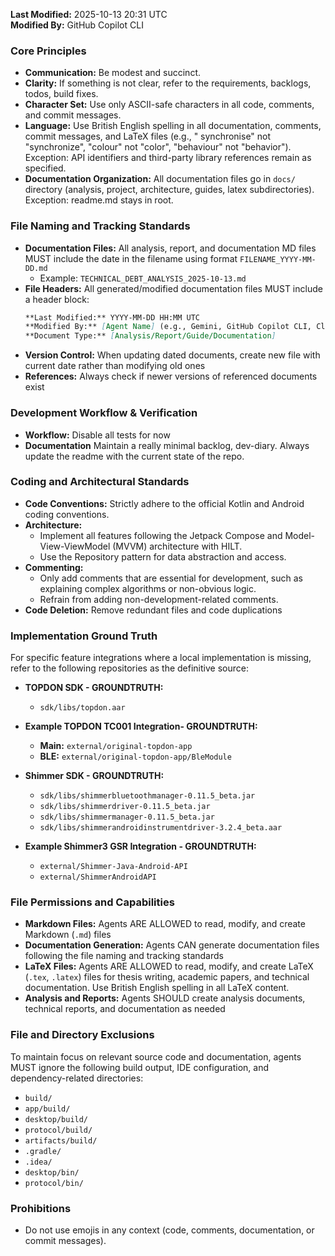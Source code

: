 **Last Modified:** 2025-10-13 20:31 UTC  
**Modified By:** GitHub Copilot CLI

### **Core Principles**

* **Communication:** Be modest and succinct.
* **Clarity:** If something is not clear, refer to the requirements, backlogs, todos, build fixes.
* **Character Set:** Use only ASCII-safe characters in all code, comments, and commit messages.
* **Language:** Use British English spelling in all documentation, comments, commit messages, and LaTeX files (e.g., "
  synchronise" not "synchronize", "colour" not "color", "behaviour" not "behavior"). Exception: API identifiers and
  third-party library references remain as specified.
* **Documentation Organization:** All documentation files go in `docs/` directory (analysis, project, architecture,
  guides, latex subdirectories). Exception: readme.md stays in root.

### **File Naming and Tracking Standards**

* **Documentation Files:** All analysis, report, and documentation MD files MUST include the date in the filename using
  format `FILENAME_YYYY-MM-DD.md`
    - Example: `TECHNICAL_DEBT_ANALYSIS_2025-10-13.md`
* **File Headers:** All generated/modified documentation files MUST include a header block:
  ```markdown
  **Last Modified:** YYYY-MM-DD HH:MM UTC
  **Modified By:** [Agent Name] (e.g., Gemini, GitHub Copilot CLI, Claude)
  **Document Type:** [Analysis/Report/Guide/Documentation]
  ```
* **Version Control:** When updating dated documents, create new file with current date rather than modifying old ones
* **References:** Always check if newer versions of referenced documents exist

### **Development Workflow & Verification**

* **Workflow:** Disable all tests for now
* **Documentation** Maintain a really minimal backlog, dev-diary. Always update the readme with the current state of the
  repo.

<!-- 2. **Pre-Commit Build:** Always execute a full Gradle build before committing changes and try to fix the issues.
4. **Final Build Check:** Re-verify with a final `gradle build` to ensure project integrity and try to fix the issues. -->

### **Coding and Architectural Standards**

* **Code Conventions:** Strictly adhere to the official Kotlin and Android coding conventions.
* **Architecture:**
    * Implement all features following the Jetpack Compose and Model-View-ViewModel (MVVM) architecture with HILT.
    * Use the Repository pattern for data abstraction and access.
* **Commenting:**
    * Only add comments that are essential for development, such as explaining complex algorithms or non-obvious logic.
    * Refrain from adding non-development-related comments.
* **Code Deletion:** Remove redundant files and code duplications

### **Implementation Ground Truth**

For specific feature integrations where a local implementation is missing, refer to the following repositories as the
definitive source:

* **TOPDON SDK - GROUNDTRUTH:**
    * `sdk/libs/topdon.aar`

* **Example TOPDON TC001 Integration- GROUNDTRUTH:**
    * **Main:** `external/original-topdon-app`
    * **BLE:** `external/original-topdon-app/BleModule`

* **Shimmer SDK - GROUNDTRUTH:**
    * `sdk/libs/shimmerbluetoothmanager-0.11.5_beta.jar`
    * `sdk/libs/shimmerdriver-0.11.5_beta.jar`
    * `sdk/libs/shimmermanager-0.11.5_beta.jar`
    * `sdk/libs/shimmerandroidinstrumentdriver-3.2.4_beta.aar`

* **Example Shimmer3 GSR Integration - GROUNDTRUTH:**
    * `external/Shimmer-Java-Android-API`
    * `external/ShimmerAndroidAPI`

### **File Permissions and Capabilities**

* **Markdown Files:** Agents ARE ALLOWED to read, modify, and create Markdown (`.md`) files
* **Documentation Generation:** Agents CAN generate documentation files following the file naming and tracking standards
* **LaTeX Files:** Agents ARE ALLOWED to read, modify, and create LaTeX (`.tex`, `.latex`) files for thesis writing,
  academic papers, and technical documentation. Use British English spelling in all LaTeX content.
* **Analysis and Reports:** Agents SHOULD create analysis documents, technical reports, and documentation as needed

### **File and Directory Exclusions**

To maintain focus on relevant source code and documentation, agents MUST ignore the following build output, IDE
configuration, and dependency-related directories:

- `build/`
- `app/build/`
- `desktop/build/`
- `protocol/build/`
- `artifacts/build/`
- `.gradle/`
- `.idea/`
- `desktop/bin/`
- `protocol/bin/`

### **Prohibitions**

* Do not use emojis in any context (code, comments, documentation, or commit messages).


